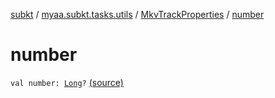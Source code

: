[subkt](../../index.md) / [myaa.subkt.tasks.utils](../index.md) / [MkvTrackProperties](index.md) / [number](./number.md)

# number

`val number: `[`Long`](https://kotlinlang.org/api/latest/jvm/stdlib/kotlin/-long/index.html)`?` [(source)](https://github.com/Myaamori/SubKt/blob/0.1.9/src/main/kotlin/myaa/subkt/tasks/utils/mkvmerge.kt#L95)